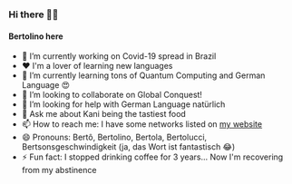 ### Hi there 👋🏻

#### Bertolino here

- 🔭 I’m currently working on Covid-19 spread in Brazil
- ❤️ I'm a lover of learning new languages
- 🌱 I’m currently learning tons of Quantum Computing and German Language 😍
- 👯 I’m looking to collaborate on Global Conquest!
- 🤔 I’m looking for help with German Language natürlich
- 💬 Ask me about Kani being the tastiest food
- 📫 How to reach me: I have some networks listed on [my website](https://bertolinocastro.github.io)
- 😄 Pronouns: Bertô, Bertolino, Bertola, Bertolucci, Bertsonsgeschwindigkeit (ja, das Wort ist fantastisch 😂)
- ⚡ Fun fact: I stopped drinking coffee for 3 years... Now I'm recovering from my abstinence
